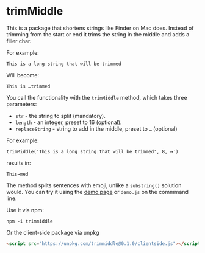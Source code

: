 # trimMiddle

This is a package that shortens strings like Finder on Mac does. Instead of trimming from the start or end it trims the string in the middle and adds a filler char.

For example:

`This is a long string that will be trimmed`

Will become:

`This is …trimmed`

You call the functionality with the `trimMiddle` method, which takes three parameters:

* `str` - the string to split (mandatory).
* `length` - an integer, preset to 16 (optional).
* `replaceString` - string to add in the middle, preset to `…` (optional)

For example:

`trimMiddle('This is a long string that will be trimmed', 8, ↔')`

results in:

`This↔med`

The method splits sentences with emoji, unlike a `substring()` solution would. You can try it using the [demo page](https://codepo8.github.io/trimMiddle/demo.html) or `demo.js` on the commmand line.

Use it via npm:

```
npm -i trimmiddle
```

Or the client-side package via unpkg

```HTML
<script src="https://unpkg.com/trimmiddle@0.1.0/clientside.js"></script>
```
